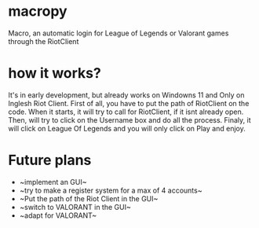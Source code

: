 # macropy
Macro, an automatic login for League of Legends or Valorant games through the RiotClient

# how it works?
It's in early development, but already works on Windowns 11 and
Only on Inglesh Riot Client.
First of all, you have to put the path of RiotClient on the code.
When it starts, it will try to call for RiotClient, if it isnt
already open. Then, will try to click on the Username box and do
all the process. Finaly, it will click on League Of Legends and
you will only click on Play and enjoy.

# Future plans
- ~implement an GUI~
- ~try to make a register system for a max of 4 accounts~
- ~Put the path of the Riot Client in the GUI~
- ~switch to VALORANT in the GUI~
- ~adapt for VALORANT~
